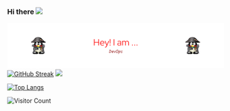 
### Hi there <img src="https://raw.githubusercontent.com/MartinHeinz/MartinHeinz/master/wave.gif" width="35px">


![Header](./github-header-image.png)
[![GitHub Streak](https://streak-stats.demolab.com?user=cifuab&theme=radical)](https://git.io/streak-stats)
<img height="180em" src="https://github-readme-stats.vercel.app/api?username=cifuab&show_icons=true&hide_border=true&&count_private=true&include_all_commits=true" />

[![Top Langs](https://github-readme-stats.vercel.app/api/top-langs/?username=cifuab&layout=compact)](https://github.com/anuraghazra/github-readme-stats)

![Visitor Count](https://profile-counter.glitch.me/{cifuab}/count.svg)
